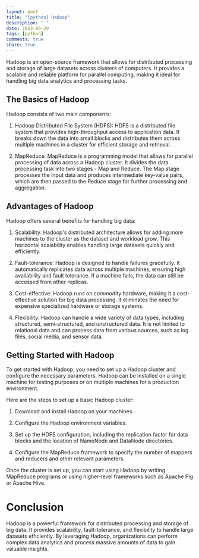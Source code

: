 ```yaml
---
layout: post
title: "[python] Hadoop"
description: " "
date: 2023-09-29
tags: [python]
comments: true
share: true
---
```


Hadoop is an open-source framework that allows for distributed processing and storage of large datasets across clusters of computers. It provides a scalable and reliable platform for parallel computing, making it ideal for handling big data analytics and processing tasks.

## The Basics of Hadoop

Hadoop consists of two main components:

1. Hadoop Distributed File System (HDFS): HDFS is a distributed file system that provides high-throughput access to application data. It breaks down the data into small blocks and distributes them across multiple machines in a cluster for efficient storage and retrieval.

2. MapReduce: MapReduce is a programming model that allows for parallel processing of data across a Hadoop cluster. It divides the data processing task into two stages - Map and Reduce. The Map stage processes the input data and produces intermediate key-value pairs, which are then passed to the Reduce stage for further processing and aggregation.

## Advantages of Hadoop

Hadoop offers several benefits for handling big data:

1. Scalability: Hadoop's distributed architecture allows for adding more machines to the cluster as the dataset and workload grow. This horizontal scalability enables handling large datasets quickly and efficiently.

2. Fault-tolerance: Hadoop is designed to handle failures gracefully. It automatically replicates data across multiple machines, ensuring high availability and fault tolerance. If a machine fails, the data can still be accessed from other replicas.

3. Cost-effective: Hadoop runs on commodity hardware, making it a cost-effective solution for big data processing. It eliminates the need for expensive specialized hardware or storage systems.

4. Flexibility: Hadoop can handle a wide variety of data types, including structured, semi-structured, and unstructured data. It is not limited to relational data and can process data from various sources, such as log files, social media, and sensor data.

## Getting Started with Hadoop

To get started with Hadoop, you need to set up a Hadoop cluster and configure the necessary parameters. Hadoop can be installed on a single machine for testing purposes or on multiple machines for a production environment.

Here are the steps to set up a basic Hadoop cluster:

1. Download and install Hadoop on your machines.

2. Configure the Hadoop environment variables.

3. Set up the HDFS configuration, including the replication factor for data blocks and the location of NameNode and DataNode directories.

4. Configure the MapReduce framework to specify the number of mappers and reducers and other relevant parameters.

Once the cluster is set up, you can start using Hadoop by writing MapReduce programs or using higher-level frameworks such as Apache Pig or Apache Hive.

# Conclusion

Hadoop is a powerful framework for distributed processing and storage of big data. It provides scalability, fault-tolerance, and flexibility to handle large datasets efficiently. By leveraging Hadoop, organizations can perform complex data analytics and process massive amounts of data to gain valuable insights.